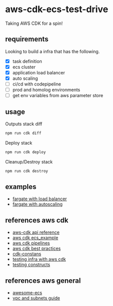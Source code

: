# aws-cdk-ecs-test-drive

Taking AWS CDK for a spin!

## requirements

Looking to build a infra that has the following.

- [x] task definition
- [x] ecs cluster
- [x] application load balancer
- [x] auto scaling
- [ ] ci/cd with codepipeline
- [ ] prod and homolog environments
- [ ] get env variables from aws parameter store

## usage

Outputs stack diff

```bash
npm run cdk diff
```

Deploy stack

```bash
npm run cdk deploy
```

Cleanup/Destroy stack

```bash
npm run cdk destroy
```

## examples

- [fargate with load balancer](https://github.com/aws-samples/aws-cdk-examples/tree/master/typescript/ecs/fargate-application-load-balanced-service/)
- [fargate with autoscaling](https://github.com/aws-samples/aws-cdk-examples/tree/master/typescript/ecs/fargate-service-with-auto-scaling/)

## references aws cdk

- [aws-cdk api reference](https://docs.aws.amazon.com/cdk/api/latest/docs/aws-construct-library.html)
- [aws cdk ecs_example](https://docs.aws.amazon.com/cdk/latest/guide/ecs_example.html)
- [aws cdk pipelines](https://docs.aws.amazon.com/cdk/latest/guide/cdk_pipeline.html)
- [aws cdk best practices](https://github.com/kevinslin/open-cdk)
- [cdk-constans](https://github.com/kevinslin/cdk-constants)
- [testing infra with aws cdk](https://aws.amazon.com/blogs/developer/testing-infrastructure-with-the-aws-cloud-development-kit-cdk/)
- [testing constructs](https://cdkworkshop.com/20-typescript/70-advanced-topics/100-construct-testing.html)

## references aws general

- [awesome-ecs](https://github.com/nathanpeck/awesome-ecs)
- [vpc and subnets guide](https://docs.aws.amazon.com/vpc/latest/userguide/VPC_Subnets.html#vpc-subnet-basics)
